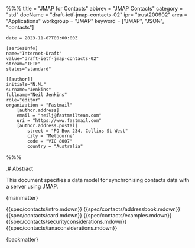%%%
    title = "JMAP for Contacts"
    abbrev = "JMAP Contacts"
    category = "std"
    docName = "draft-ietf-jmap-contacts-02"
    ipr= "trust200902"
    area = "Applications"
    workgroup = "JMAP"
    keyword = ["JMAP", "JSON", "contacts"]

    date = 2023-11-07T00:00:00Z

    [seriesInfo]
    name="Internet-Draft"
    value="draft-ietf-jmap-contacts-02"
    stream="IETF"
    status="standard"

    [[author]]
    initials="N.M."
    surname="Jenkins"
    fullname="Neil Jenkins"
    role="editor"
    organization = "Fastmail"
        [author.address]
        email = "neilj@fastmailteam.com"
        uri = "https://www.fastmail.com"
        [author.address.postal]
            street = "PO Box 234, Collins St West"
            city = "Melbourne"
            code = "VIC 8007"
            country = "Australia"
%%%

.# Abstract

This document specifies a data model for synchronising contacts data with a server using JMAP.

{mainmatter}

{{spec/contacts/intro.mdown}}
{{spec/contacts/addressbook.mdown}}
{{spec/contacts/card.mdown}}
{{spec/contacts/examples.mdown}}
{{spec/contacts/securityconsiderations.mdown}}
{{spec/contacts/ianaconsiderations.mdown}}

{backmatter}
